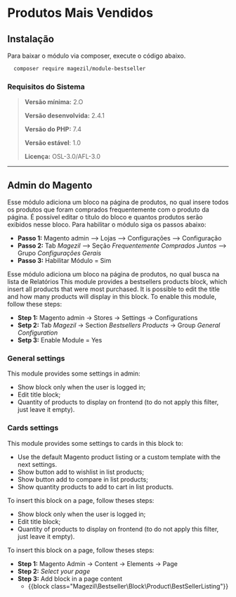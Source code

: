 # Produtos Mais Vendidos

## Instalação

Para baixar o módulo via composer, execute o código abaixo.

```sh
  composer require magezil/module-bestseller
```

### Requisitos do Sistema

> **Versão mínima:** 2.O
>
> **Versão desenvolvida:** 2.4.1
>
> **Versão do PHP:** 7.4
>
> **Versão estável**: 1.0
>
> **Licença:** OSL-3.0/AFL-3.0

---

## Admin do Magento

Esse módulo adiciona um bloco na página de produtos, no qual insere todos os produtos que foram comprados frequentemente com o produto da página. É possível editar o título do bloco e quantos produtos serão exibidos nesse bloco. Para habilitar o módulo siga os passos abaixo:
  - **Passo 1:** Magento admin --> Lojas --> Configurações --> Configuração
  - **Passo 2:** Tab _Magezil_ --> Seção _Frequentemente Comprados Juntos_ --> Grupo _Configurações Gerais_
  - **Passo 3:** Habilitar Módulo = Sim

Esse módulo adiciona um bloco na página de produtos, no qual busca na lista de Relatórios
This module provides a bestsellers products block, which insert all products that were most purchased. It is possible to edit the title and how many products will display in this block. To enable this module, follow these steps:
  - **Step 1:** Magento admin -> Stores -> Settings -> Configurations
  - **Setp 2:** Tab _Magezil_ -> Section _Bestsellers Products_ -> Group _General Configuration_
  - **Setp 3:** Enable Module = Yes

### General settings

This module provides some settings in admin:
  - Show block only when the user is logged in;
  - Edit title block;
  - Quantity of products to display on frontend (to do not apply this filter, just leave it empty).

### Cards settings

This module provides some settings to cards in this block to:
  - Use the default Magento product listing or a custom template with the next settings.
  - Show button add to wishlist in list products;
  - Show button add to compare in list products;
  - Show quantity products to add to cart in list products.





To insert this block on a page, follow theses steps:
  - Show block only when the user is logged in;
  - Edit title block;
  - Quantity of products to display on frontend (to do not apply this filter, just leave it empty).

To insert this block on a page, follow theses steps:
  - **Step 1:** Magento Admin -> Content -> Elements -> Page
  - **Step 2:** _Select your page_
  - **Step 3:** Add block in a page content
    - {{block class="Magezil\Bestseller\Block\Product\BestSellerListing"}}